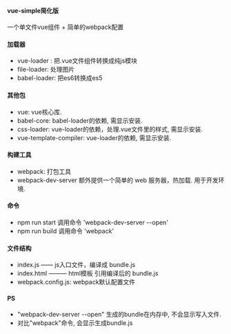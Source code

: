 #### vue-simple简化版 
一个单文件vue组件 + 简单的webpack配置


#### 加载器
- vue-loader : 把.vue文件组件转换成纯js模块
- file-loader: 处理图片
- babel-loader: 把es6转换成es5

#### 其他包
- vue: vue核心库.
- babel-core: babel-loader的依赖, 需显示安装.
- css-loader: vue-loader的依赖，处理.vue文件里的样式, 需显示安装.
- vue-template-compiler: vue-loader的依赖, 需显示安装.

#### 构建工具
- webpack: 打包工具
- webpack-dev-server 额外提供一个简单的 web 服务器，热加载. 用于开发环境.


#### 命令
- npm run start  调用命令 'webpack-dev-server  --open' 
- npm run build 调用命令 'webpack' 

#### 文件结构
- index.js —— js入口文件，编译成 bundle.js
- index.html ——— html模板  引用编译后的 bundle.js 
- webpack.config.js:  webpack默认配置文件

#### PS
 - "webpack-dev-server --open" 生成的bundle在内存中, 不会显示写入文件.
 - 对比"webpack"命令, 会显示生成bundle.js
 
  


